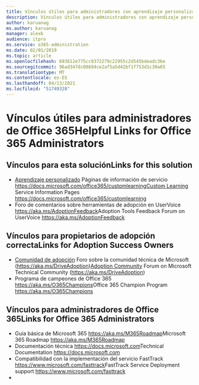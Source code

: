 ```yaml
---
title: Vínculos útiles para administradores con aprendizaje personalizado para Office 365
description: Vínculos útiles para administradores con aprendizaje personalizado para Office 365
author: karuanag
ms.author: karuanag
manager: alexb
audience: itpro
ms.service: o365-administration
ms.date: 02/01/2019
ms.topic: article
ms.openlocfilehash: 693612e775cc9372279c22955c2d545bdeadc3be
ms.sourcegitcommit: 96ad347dc08694ce2af5a5d42bf1f753d1c30a65
ms.translationtype: MT
ms.contentlocale: es-ES
ms.lasthandoff: 04/13/2021
ms.locfileid: "51749328"
---
```

# <a name="helpful-links-for-office-365-administrators"></a><span data-ttu-id="d95f4-103">Vínculos útiles para administradores de Office 365</span><span class="sxs-lookup"><span data-stu-id="d95f4-103">Helpful Links for Office 365 Administrators</span></span>

## <a name="links-for-this-solution"></a><span data-ttu-id="d95f4-104">Vínculos para esta solución</span><span class="sxs-lookup"><span data-stu-id="d95f4-104">Links for this solution</span></span>

- <span data-ttu-id="d95f4-105">[Aprendizaje personalizado](/office365/customlearning) Páginas de información de servicio https://docs.microsoft.com/office365/customlearning</span><span class="sxs-lookup"><span data-stu-id="d95f4-105">[Custom Learning](/office365/customlearning) Service Information Pages https://docs.microsoft.com/office365/customlearning</span></span>
- <span data-ttu-id="d95f4-106">Foro de comentarios sobre herramientas de adopción en UserVoice https://aka.ms/AdoptionFeedback</span><span class="sxs-lookup"><span data-stu-id="d95f4-106">Adoption Tools Feedback Forum on UserVoice https://aka.ms/AdoptionFeedback</span></span> 

## <a name="links-for-adoption-success-owners"></a><span data-ttu-id="d95f4-107">Vínculos para propietarios de adopción correcta</span><span class="sxs-lookup"><span data-stu-id="d95f4-107">Links for Adoption Success Owners</span></span>
- <span data-ttu-id="d95f4-108">[Comunidad de adopción](https://aka.ms/DriveAdoption) Foro sobre la comunidad técnica de Microsoft (https://aka.ms/DriveAdoption)</span><span class="sxs-lookup"><span data-stu-id="d95f4-108">[Adoption Community](https://aka.ms/DriveAdoption) Forum on Microsoft Technical Community (https://aka.ms/DriveAdoption)</span></span>
- <span data-ttu-id="d95f4-109">Programa de campeones de Office 365 https://aka.ms/O365Champions</span><span class="sxs-lookup"><span data-stu-id="d95f4-109">Office 365 Champion Program https://aka.ms/O365Champions</span></span> 

## <a name="links-for-office-365-administrators"></a><span data-ttu-id="d95f4-110">Vínculos para administradores de Office 365</span><span class="sxs-lookup"><span data-stu-id="d95f4-110">Links for Office 365 Administrators</span></span>
- <span data-ttu-id="d95f4-111">Guía básica de Microsoft 365 https://aka.ms/M365Roadmap</span><span class="sxs-lookup"><span data-stu-id="d95f4-111">Microsoft 365 Roadmap https://aka.ms/M365Roadmap</span></span>
- <span data-ttu-id="d95f4-112">Documentación técnica https://docs.microsoft.com</span><span class="sxs-lookup"><span data-stu-id="d95f4-112">Technical Documentation https://docs.microsoft.com</span></span>
- <span data-ttu-id="d95f4-113">Compatibilidad con la implementación del servicio FastTrack https://www.microsoft.com/fasttrack</span><span class="sxs-lookup"><span data-stu-id="d95f4-113">FastTrack Service Deployment support https://www.microsoft.com/fasttrack</span></span>
-
